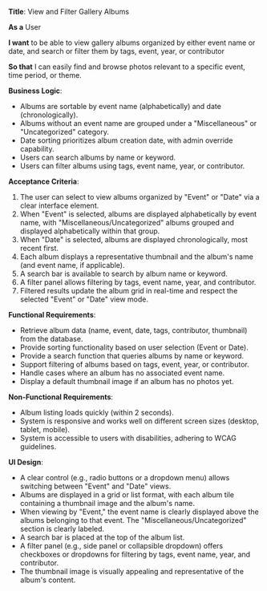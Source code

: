 **Title**: View and Filter Gallery Albums

**As a** User

**I want** to be able to view gallery albums organized by either event name or date, and search or filter them by tags, event, year, or contributor

**So that** I can easily find and browse photos relevant to a specific event, time period, or theme.

**Business Logic**:

- Albums are sortable by event name (alphabetically) and date (chronologically).
- Albums without an event name are grouped under a "Miscellaneous" or "Uncategorized" category.
- Date sorting prioritizes album creation date, with admin override capability.
- Users can search albums by name or keyword.
- Users can filter albums using tags, event name, year, or contributor.

**Acceptance Criteria**:

1. The user can select to view albums organized by "Event" or "Date" via a clear interface element.
2. When "Event" is selected, albums are displayed alphabetically by event name, with "Miscellaneous/Uncategorized" albums grouped and displayed alphabetically within that group.
3. When "Date" is selected, albums are displayed chronologically, most recent first.
4. Each album displays a representative thumbnail and the album's name (and event name, if applicable).
5. A search bar is available to search by album name or keyword.
6. A filter panel allows filtering by tags, event name, year, and contributor.
7. Filtered results update the album grid in real-time and respect the selected "Event" or "Date" view mode.

**Functional Requirements**:

- Retrieve album data (name, event, date, tags, contributor, thumbnail) from the database.
- Provide sorting functionality based on user selection (Event or Date).
- Provide a search function that queries albums by name or keyword.
- Support filtering of albums based on tags, event, year, or contributor.
- Handle cases where an album has no associated event name.
- Display a default thumbnail image if an album has no photos yet.

**Non-Functional Requirements**:

- Album listing loads quickly (within 2 seconds).
- System is responsive and works well on different screen sizes (desktop, tablet, mobile).
- System is accessible to users with disabilities, adhering to WCAG guidelines.

**UI Design**:

- A clear control (e.g., radio buttons or a dropdown menu) allows switching between "Event" and "Date" views.
- Albums are displayed in a grid or list format, with each album tile containing a thumbnail image and the album's name.
- When viewing by "Event," the event name is clearly displayed above the albums belonging to that event. The "Miscellaneous/Uncategorized" section is clearly labeled.
- A search bar is placed at the top of the album list.
- A filter panel (e.g., side panel or collapsible dropdown) offers checkboxes or dropdowns for filtering by tags, event name, year, and contributor.
- The thumbnail image is visually appealing and representative of the album's content.
